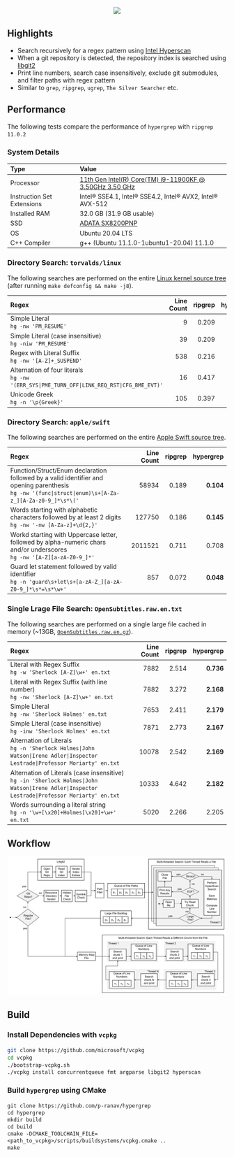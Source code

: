 <p align="center">
  <img height="100" src="https://github.com/p-ranav/hypergrep/assets/8450091/18aeff91-0c0b-4e1c-b7b9-628e377798e2"/>
</p>

## Highlights

* Search recursively for a regex pattern using [Intel Hyperscan](https://github.com/intel/hyperscan)
* When a git repository is detected, the repository index is searched using [libgit2](https://github.com/libgit2/libgit2)
* Print line numbers, search case insensitively, exclude git submodules, and filter paths with regex pattern  
* Similar to `grep`, `ripgrep`, `ugrep`, `The Silver Searcher` etc.

## Performance

The following tests compare the performance of `hypergrep` with `ripgrep 11.0.2`

### System Details

| Type            | Value |
|:--------------- |:---- |
| Processor       | [11th Gen Intel(R) Core(TM) i9-11900KF @ 3.50GHz   3.50 GHz](https://ark.intel.com/content/www/us/en/ark/products/212321/intel-core-i911900kf-processor-16m-cache-up-to-5-30-ghz.html) |
| Instruction Set Extensions | Intel® SSE4.1, Intel® SSE4.2, Intel® AVX2, Intel® AVX-512 |
| Installed RAM   | 32.0 GB (31.9 GB usable) |
| SSD             | [ADATA SX8200PNP](https://www.adata.com/upload/downloadfile/Datasheet_XPG%20SX8200%20Pro_EN_20181017.pdf) |
| OS              | Ubuntu 20.04 LTS |
| C++ Compiler    | g++ (Ubuntu 11.1.0-1ubuntu1-20.04) 11.1.0 |

### Directory Search: `torvalds/linux`

The following searches are performed on the entire [Linux kernel source tree](https://github.com/torvalds/linux) (after running `make defconfig && make -j8`).

| Regex | Line Count | ripgrep | hypergrep |
| :---| ---:| ---:| ---:|
| Simple Literal<br/>`hg -nw 'PM_RESUME'` | 9 | 0.209 | **0.152** |
| Simple Literal (case insensitive)<br/>`hg -niw 'PM_RESUME'` | 39 | 0.209 | **0.156** |
| Regex with Literal Suffix<br/>`hg -nw '[A-Z]+_SUSPEND'` | 538 | 0.216 | **0.159** |
| Alternation of four literals<br/>`hg -nw '(ERR_SYS\|PME_TURN_OFF\|LINK_REQ_RST\|CFG_BME_EVT)'` | 16 | 0.417 | **0.162** |
| Unicode Greek<br/>`hg -n '\p{Greek}'` | 105 | 0.397 | **0.160** |

### Directory Search: `apple/swift`

The following searches are performed on the entire [Apple Swift source tree](https://github.com/apple/swift).

| Regex | Line Count | ripgrep | hypergrep |
| :---| ---:| ---:| ---:|
| Function/Struct/Enum declaration followed by a valid identifier and opening parenthesis<br/>`hg -nw '(func\|struct\|enum)\s+[A-Za-z_][A-Za-z0-9_]*\s*\('` | 58934 | 0.189 | **0.104** |
| Words starting with alphabetic characters followed by at least 2 digits<br/>`hg -nw '-nw [A-Za-z]+\d{2,}'` | 127750 | 0.186 | **0.145** |
| Workd starting with Uppercase letter, followed by alpha-numeric chars and/or underscores <br/>`hg -nw '[A-Z][a-zA-Z0-9_]*'` | 2011521 | 0.711 | 0.708 |
| Guard let statement followed by valid identifier<br/>`hg -n 'guard\s+let\s+[a-zA-Z_][a-zA-Z0-9_]*\s*=\s*\w+'` | 857 | 0.072 | **0.048** |

### Single Lrage File Search: `OpenSubtitles.raw.en.txt`

 The following searches are performed on a single large file cached in memory (~13GB, [`OpenSubtitles.raw.en.gz`](http://opus.nlpl.eu/download.php?f=OpenSubtitles/v2018/mono/OpenSubtitles.raw.en.gz)).

| Regex | Line Count | ripgrep | hypergrep |
| :---| ---:| ---:| ---:|
| Literal with Regex Suffix<br/>`hg -w 'Sherlock [A-Z]\w+' en.txt` | 7882 | 2.514 | **0.736** |
| Literal with Regex Suffix (with line number)<br/>`hg -nw 'Sherlock [A-Z]\w+' en.txt` | 7882 | 3.272 | **2.168** |
| Simple Literal<br/>`hg -nw 'Sherlock Holmes' en.txt` | 7653 | 2.411 | **2.179** |
| Simple Literal (case insensitive)<br/>`hg -inw 'Sherlock Holmes' en.txt` | 7871 | 2.773 | **2.167** |
| Alternation of Literals<br/>`hg -n 'Sherlock Holmes\|John Watson\|Irene Adler\|Inspector Lestrade\|Professor Moriarty' en.txt` | 10078 | 2.542 | **2.169** |
| Alternation of Literals (case insensitive)<br/>`hg -in 'Sherlock Holmes\|John Watson\|Irene Adler\|Inspector Lestrade\|Professor Moriarty' en.txt` | 10333 | 4.642 | **2.182** |
| Words surrounding a literal string<br/>`hg -n '\w+[\x20]+Holmes[\x20]+\w+' en.txt` | 5020 | 2.266 | 2.205 |

## Workflow

![Workflow](doc/workflow.png)

## Build

### Install Dependencies with `vcpkg`

```bash
git clone https://github.com/microsoft/vcpkg
cd vcpkg
./bootstrap-vcpkg.sh
./vcpkg install concurrentqueue fmt argparse libgit2 hyperscan
```

### Build `hypergrep` using CMake

```
git clone https://github.com/p-ranav/hypergrep
cd hypergrep
mkdir build
cd build
cmake -DCMAKE_TOOLCHAIN_FILE=<path_to_vcpkg>/scripts/buildsystems/vcpkg.cmake ..
make
```
